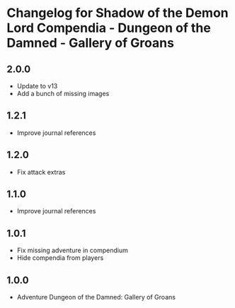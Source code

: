 # Changelog for Shadow of the Demon Lord Compendia - Dungeon of the Damned - Gallery of Groans

## 2.0.0

- Update to v13
- Add a bunch of missing images

## 1.2.1

- Improve journal references

## 1.2.0

- Fix attack extras

## 1.1.0

- Improve journal references

## 1.0.1

- Fix missing adventure in compendium
- Hide compendia from players

## 1.0.0

- Adventure Dungeon of the Damned: Gallery of Groans
